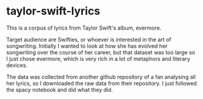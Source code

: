 # taylor-swift-lyrics

This is a corpus of lyrics from Taylor Swift's album, evermore.

Target audience are Swifties, or whoever is interested in the art of songwriting. Initially I wanted to look at how she has evolved her songwriting over the course of her career, but that dataset was too large so I just chose evermore, which is very rich in a lot of metaphors and literary devices.

The data was collected from another github repository of a fan analysing all her lyrics, so I downloaded the raw data from their repository. I just followed the spacy notebook and did what they did.
